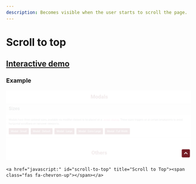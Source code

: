 ```yaml
---
description: Becomes visible when the user starts to scroll the page.
---
```


# Scroll to top

## [Interactive demo](http://cloud.crimsonlogic.com/2021/website/jds/v1/components.html#scrolltotop-wrapper)

### Example

![](../.gitbook/assets/image%20%2810%29.png)

```text
<a href="javascript:" id="scroll-to-top" title="Scroll to Top"><span class="fas fa-chevron-up"></span></a> 
```


